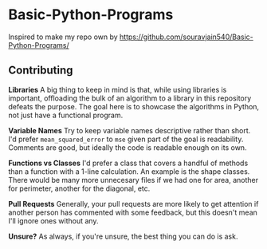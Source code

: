 # Basic-Python-Programs
Inspired to make my repo own by https://github.com/souravjain540/Basic-Python-Programs/

## Contributing

**Libraries**
A big thing to keep in mind is that, while using libraries is important, offloading the bulk of an algorithm to a library in this repository defeats the purpose.
The goal here is to showcase the algorithms in Python, not just have a functional program.

**Variable Names**
Try to keep variable names descriptive rather than short.  I'd prefer `mean_squared_error` to `mse` given part of the goal is readability.  Comments are good, but ideally the code is readable enough on its own.

**Functions vs Classes**
I'd prefer a class that covers a handful of methods than a function with a 1-line calculation.  An example is the shape classes.  There would be many more unnecesary files if we had one for area, another for perimeter, another for the diagonal, etc.

**Pull Requests**
Generally, your pull requests are more likely to get attention if another person has commented with some feedback, but this doesn't mean I'll ignore ones without any.



**Unsure?**
As always, if you're unsure, the best thing you can do is ask.